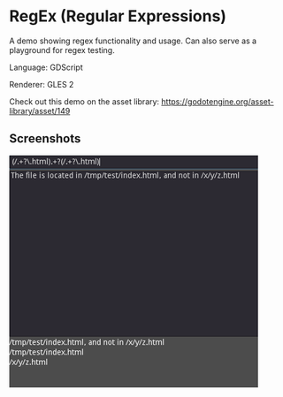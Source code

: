 # RegEx (Regular Expressions)

A demo showing regex functionality and usage.
Can also serve as a playground for regex testing.

Language: GDScript

Renderer: GLES 2

Check out this demo on the asset library: https://godotengine.org/asset-library/asset/149

## Screenshots

![Screenshot](screenshots/regex.png)
